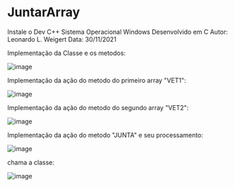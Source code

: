 # JuntarArray

Instale o Dev C++ 
Sistema Operacional Windows 
Desenvolvido em C 
Autor: Leonardo L. Weigert 
Data: 30/11/2021


Implementação da Classe e os metodos:

![image](https://user-images.githubusercontent.com/93353768/144520598-ec8af4ab-dd5b-45dc-be82-eadb14ed18e6.png)

Implementação da ação do metodo do primeiro array "VET1":

![image](https://user-images.githubusercontent.com/93353768/144521129-eff284fe-da55-4d07-a7b4-9a224d4e2cb2.png)

Implementação da ação do metodo do segundo array "VET2":

![image](https://user-images.githubusercontent.com/93353768/144521175-32ac9fbb-8c01-411a-b43f-1392c966f2ed.png)

Implementação da ação do metodo "JUNTA" e seu processamento:

![image](https://user-images.githubusercontent.com/93353768/144521373-75bbd3dc-e88b-4bad-b64e-806fef81b9f5.png)

chama a classe:

![image](https://user-images.githubusercontent.com/93353768/144521483-3a0cc345-ba4c-4bfa-a902-0cd6ab931826.png)

